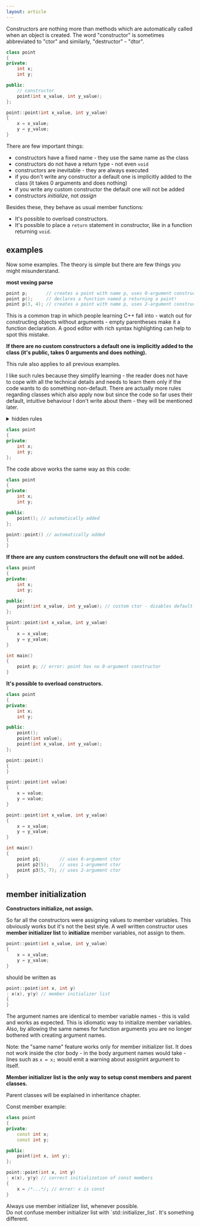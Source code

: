 ```yaml
---
layout: article
---
```


Constructors are nothing more than methods which are automatically called when an object is created. The word "constructor" is sometimes abbreviated to "ctor" and similarly, "destructor" - "dtor".

```c++
class point
{
private:
    int x;
    int y;

public:
    // constructor
    point(int x_value, int y_value);
};

point::point(int x_value, int y_value)
{
    x = x_value;
    y = y_value;
}
```

There are few important things:

- constructors have a fixed name - they use the same name as the class
- constructors do not have a return type - not even `void`
- constructors are inevitable - they are always executed
- if you don't write any constructor a default one is implicitly added to the class (it takes 0 arguments and does nothing)
- if you write any custom constructor the default one will not be added
- constructors *initialize*, not *assign*


Besides these, they behave as usual member functions:

- It's possible to overload constructors.
- It's possible to place a `return` statement in constructor, like in a function returning `void`.

## examples

Now some examples. The theory is simple but there are few things you might misunderstand.

**most vexing parse**

```c++
point p;       // creates a point with name p, uses 0-argument constructor
point p();     // declares a function named p returning a point!
point p(3, 4); // creates a point with name p, uses 2-argument constructor
```

This is a common trap in which people learning C++ fall into - watch out for constructing objects without arguments - empty parentheses make it a function declaration. A good editor with rich syntax highlighting can help to spot this mistake.

**If there are no custom constructors a default one is implicitly added to the class (it's public, takes 0 arguments and does nothing).**

This rule also applies to all previous examples.

I like such rules because they simplify learning - the reader does not have to cope with all the technical details and needs to learn them only if the code wants to do something non-default. There are actually more rules regarding classes which also apply now but since the code so far uses their default, intuitive behaviour I don't write about them - they will be mentioned later.

<details>
<summary>hidden rules</summary>
<ul>
<li>implicit `this`</li>
<li>implicit destructors</li>
<li>implicit copy and move constructors</li>
<li>default initialization for aggregates</li>
</ul>
</details>

```c++
class point
{
private:
    int x;
    int y;
};
```

The code above works the same way as this code:

```c++
class point
{
private:
    int x;
    int y;

public:
    point(); // automatically added
};

point::point() // automatically added
{
}
```

**If there are any custom constructors the default one will not be added.**

```c++
class point
{
private:
    int x;
    int y;

public:
    point(int x_value, int y_value); // custom ctor - disables default one
};

point::point(int x_value, int y_value)
{
    x = x_value;
    y = y_value;
}

int main()
{
    point p; // error: point has no 0-argument constructor
}
```

**It's possible to overload constructors.**

```c++
class point
{
private:
    int x;
    int y;

public:
    point();
    point(int value);
    point(int x_value, int y_value);
};

point::point()
{
}

point::point(int value)
{
    x = value;
    y = value;
}

point::point(int x_value, int y_value)
{
    x = x_value;
    y = y_value;
}

int main()
{
    point p1;       // uses 0-argument ctor
    point p2(5);    // uses 1-argument ctor
    point p3(5, 7); // uses 2-argument ctor
}
```

## member initialization

**Constructors initialize, not assign.**

So far all the constructors were assigning values to member variables. This obviously works but it's not the best style. A well written constructor uses **member initializer list** to **initialize** member variables, not assign to them.

```c++
point::point(int x_value, int y_value)
{
    x = x_value;
    y = y_value;
}
```

should be written as

```c++
point::point(int x, int y)
: x(x), y(y) // member initializer list
{
}
```

The argument names are identical to member variable names - this is valid and works as expected. This is idiomatic way to initialize member variables. Also, by allowing the same names for function arguments you are no longer bothered with creating argument names.

Note: the "same name" feature works only for member initializer list. It does not work inside the ctor body - in the body argument names would take - lines such as `x = x;` would emit a warning about assignint argument to itself.

**Member initializer list is the only way to setup const members and parent classes.**

Parent classes will be explained in inheritance chapter.

Const member example:

```c++
class point
{
private:
    const int x;
    const int y;

public:
    point(int x, int y);
};

point::point(int x, int y)
: x(x), y(y) // correct initialization of const members
{
    x = /*...*/; // error: x is const
}
```

<div class="note pro-tip">
Always use member initializer list, whenever possible.
</div>

<div class="note warning">
Do not confuse member initializer list with `std::initializer_list`. It's something different.
</div>
